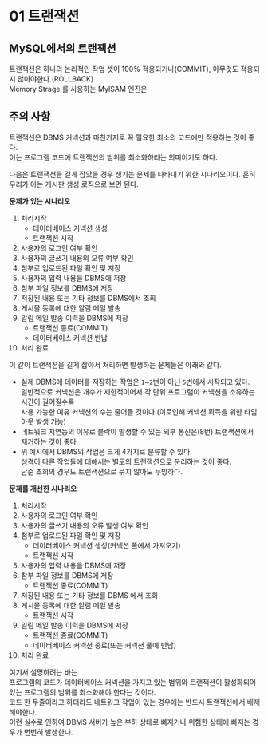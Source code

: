 # 01 트랜잭션
## MySQL에서의 트랜잭션

트랜잭션은 하나의 논리적인 작업 셋이 100% 적용되거나(COMMIT), 아무것도 적용되지 않아야한다.(ROLLBACK)    
Memory Strage 를 사용하는 MyISAM 엔진은   
    
## 주의 사항 
트랜잭션은 DBMS 커넥션과 마찬가지로 꼭 필요한 최소의 코드에만 적용하는 것이 좋다.   
이는 프로그램 코드에 트랜잭션의 범위를 최소화하라는 의미이기도 하다.    

다음은 트랜잭션을 길게 잡았을 경우 생기는 문제를 나타내기 위한 시나리오이다.
흔히 우리가 아는 게시판 생성 로직으로 보면 된다.  

**문제가 있는 시나리오**
1. 처리시작 
    * 데이터베이스 커넥션 생성
    * 트랜잭션 시작
2. 사용자의 로그인 여부 확인
3. 사용자의 글쓰기 내용의 오류 여부 확인
4. 첨부로 업로드된 파일 확인 및 저장
5. 사용자의 입력 내용을 DBMS에 저장 
6. 첨부 파일 정보를 DBMS에 저장 
7. 저장된 내용 또는 기타 정보를 DBMS에서 조회
8. 게시믈 등록에 대한 알림 메일 발송
9. 알림 메일 발송 이력을 DBMS에 저장 
    * 트랜잭션 종료(COMMIT)
    * 데이터베이스 커넥션 반납
10. 처리 완료 

이 같이 트랜잭션을 길게 잡아서 처리하면 발생하는 문제들은 아래와 같다.  
  
* 실제 DBMS에 데이터를 저장하는 작업은 `1`~`2`번이 아닌 `5`번에서 시작되고 있다.     
  일반적으로 커넥션은 개수가 제한적이어서 각 단위 프로그램이 커넥션을 소유하는 시간이 길어질수록   
  사용 가능한 여유 커넥션의 수는 줄어들 것이다.(이로인해 커넥션 획득을 위한 타임아웃 발생 가능)   
* 네트워크 지연등의 이유로 블락이 발생할 수 있는 외부 통신은(8번) 트랜잭션에서 제거하는 것이 좋다   
* 위 예시에서 DBMS의 작업은 크게 4가지로 분류할 수 있다.  
  성격이 다른 작업들에 대해서는 별도의 트랜잭션으로 분리하는 것이 좋다.  
  단순 조회의 경우도 트랜잭션으로 묶지 않아도 무방하다.  

**문제를 개선한 시나리오**
1. 처리시작
2. 사용자의 로그인 여부 확인
3. 사용자의 글쓰기 내용의 오류 발생 여부 확인
4. 첨부로 업로드된 파일 확인 및 저장
    * 데이터베이스 커넥션 생성(커넥션 풀에서 가져오기)
    * 트랜잭션 시작 
5. 사용자의 입력 내용을 DBMS에 저장
6. 참부 파일 정보를 DBMS에 저장
    * 트랜잭션 종료(COMMIT)
7. 저장된 내용 또는 기타 정보를 DBMS 에서 조회 
8. 게시물 등록에 대한 알림 메일 발송
    * 트랜잭션 시작
9. 일림 메일 발송 이력을 DBMS에 저장
    * 트랜잭션 종료(COMMIT)
    * 데이터베이스 커넥션 종료(또는 커넥션 풀에 반납)
10. 처리 완료
  
여기서 설명하려는 바는     
프로그램의 코드가 데이터베이스 커넥션을 가지고 있는 범위와 트랜잭션이 활성화되어 있는 프로그램의 범위를 최소화해야 한다는 것이다.     
코드 한 두줄이라고 하더라도 네트워크 작업이 있는 경우에는 반드시 트랜잭션에서 배제해야한다.     
이런 실수로 인하여 DBMS 서버가 높은 부하 상태로 빠지거나 위험한 상태에 빠지는 경우가 번번히 발생한다.   

